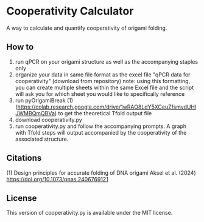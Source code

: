 # Cooperativity Calculator
A way to calculate and quantify cooperativity of origami folding.

## How to
1. run qPCR on your origami structure as well as the accompanying staples only
2. organize your data in same file format as the excel file "qPCR data for cooperativity" (download from repository)
     note: using this formatting, you can create multiple sheets within the same Excel file and the script will ask you for which sheet you would like to specifically reference
3. run pyOrigamiBreak (1) (https://colab.research.google.com/drive/1wRAO8LdY5XCeuZfsmvdUHlJWMBQmQBVa) to get the theoretical Tfold output file
4. download cooperativity.py
5. run cooperativity.py and follow the accompanying prompts. A graph with Tfold steps will output accompanied by the cooperativity of the associated structure.

## Citations
(1) Design principles for accurate folding of DNA origami
Aksel et al. (2024)
https://doi.org/10.1073/pnas.2406769121

## License
This version of cooperativity.py is available under the MIT license.
